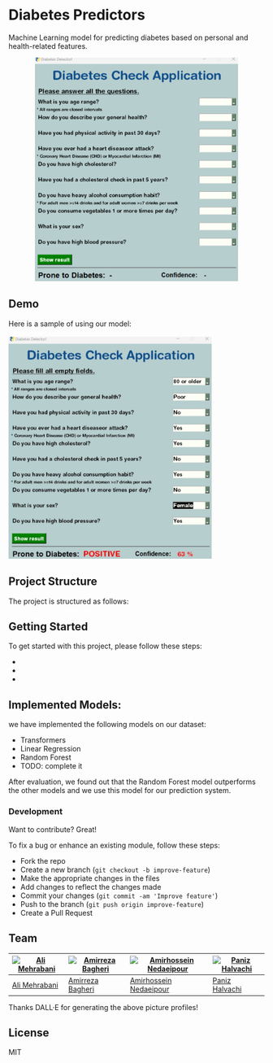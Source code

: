#  Diabetes Predictors 
Machine Learning model for predicting diabetes based on personal and health-related features.<br>
<p style="text-align: center;">
<img src="image-ui.png" width="400"/>
</p>


## Demo
Here is a sample of using our model:<br>
<br>
<img src="demo.jpg" width="400"/>

## Project Structure

The project is structured as follows:

## Getting Started
To get started with this project, please follow these steps:

-
-
-



## Implemented Models:
we have implemented the following models on our dataset:

- Transformers
- Linear Regression
- Random Forest
- TODO: complete it

After evaluation, we found out that the Random Forest model outperforms the other models and we use this model for our prediction system.

### Development
Want to contribute? Great!

To fix a bug or enhance an existing module, follow these steps:

- Fork the repo
- Create a new branch (`git checkout -b improve-feature`)
- Make the appropriate changes in the files
- Add changes to reflect the changes made
- Commit your changes (`git commit -am 'Improve feature'`)
- Push to the branch (`git push origin improve-feature`)
- Create a Pull Request 



## Team

[![Ali Mehrabani](https://github.com/AmBadAl/Diabetes/blob/main/DALL%C2%B7E%202023-06-13%2023.11.53%20-%20cute%20high%20quality%20animationary%20robots%20images%20colorful.png)](https://github.com/AliMehrabani) | [![Amirreza Bagheri](https://github.com/AmBadAl/Diabetes/blob/main/DALL%C2%B7E%202023-06-13%2023.11.56%20-%20cute%20high%20quality%20animationary%20robots%20images%20colorful.png)](https://github.com/AmBadAl) | [![Amirhossein Nedaeipour](https://github.com/AmBadAl/Diabetes/blob/main/DALL%C2%B7E%202023-06-13%2023.12.00%20-%20cute%20high%20quality%20animationary%20robots%20images%20colorful.png)](https://github.com/nedaei79)|[![Paniz Halvachi](https://github.com/AmBadAl/Diabetes/blob/main/DALL%C2%B7E%202023-06-13%2023.11.47%20-%20cute%20high%20quality%20animationary%20robots%20images%20colorful.png)](https://github.com/panizhalvachi)
---|---|---|---
[Ali Mehrabani](https://github.com/AliMehrabani) |[Amirreza Bagheri](https://github.com/AmBadAl) |[Amirhossein Nedaeipour](https://github.com/nedaei79)|[Paniz Halvachi](https://github.com/panizhalvachi)

Thanks DALL·E for generating the above picture profiles!

## License
MIT


